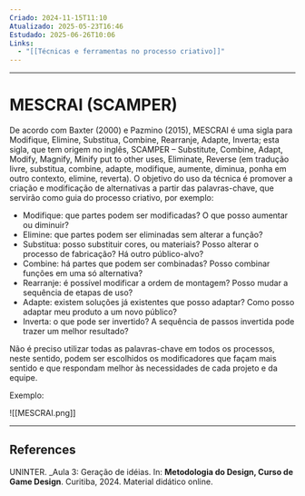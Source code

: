 ```yaml
---
Criado: 2024-11-15T11:10
Atualizado: 2025-05-23T16:46
Estudado: 2025-06-26T10:06
Links:
  - "[[Técnicas e ferramentas no processo criativo]]"
---
```

---
# MESCRAI (SCAMPER)

De acordo com Baxter (2000) e Pazmino (2015), MESCRAI é uma sigla para Modifique, Elimine, Substitua, Combine, Rearranje, Adapte, Inverta; esta sigla, que tem origem no inglês, SCAMPER – Substitute, Combine, Adapt, Modify, Magnify, Minify put to other uses, Eliminate, Reverse (em tradução livre, substitua, combine, adapte, modifique, aumente, diminua, ponha em outro contexto, elimine, reverta). O objetivo do uso da técnica é promover a criação e modificação de alternativas a partir das palavras-chave, que servirão como guia do processo criativo, por exemplo:

- Modifique: que partes podem ser modificadas? O que posso aumentar ou diminuir? 
- Elimine: que partes podem ser eliminadas sem alterar a função?
- Substitua: posso substituir cores, ou materiais? Posso alterar o processo de fabricação? Há outro público-alvo?
- Combine: há partes que podem ser combinadas? Posso combinar funções em uma só alternativa?
- Rearranje: é possível modificar a ordem de montagem? Posso mudar a sequência de etapas de uso? 
- Adapte: existem soluções já existentes que posso adaptar? Como posso adaptar meu produto a um novo público? 
- Inverta: o que pode ser invertido? A sequência de passos invertida pode trazer um melhor resultado? 
 
Não é preciso utilizar todas as palavras-chave em todos os processos, neste sentido, podem ser escolhidos os modificadores que façam mais sentido e que respondam melhor às necessidades de cada projeto e da equipe.

Exemplo:

![[MESCRAI.png]]


---
## References

UNINTER.  _Aula 3: Geração de idéias. In: **Metodologia do Design, Curso de Game Design**. Curitiba, 2024. Material didático online.